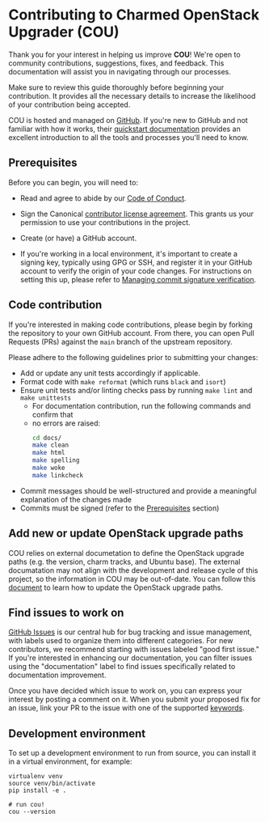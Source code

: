 # Contributing to Charmed OpenStack Upgrader (COU)

Thank you for your interest in helping us improve **COU**! We're open to
community contributions, suggestions, fixes, and feedback. This documentation
will assist you in navigating through our processes.

Make sure to review this guide thoroughly before beginning your contribution. It
provides all the necessary details to increase the likelihood of your contribution
being accepted.

COU is hosted and managed on [GitHub](https://github.com). If you're new to GitHub
and not familiar with how it works, their
[quickstart documentation](https://docs.github.com/en/get-started/quickstart)
provides an excellent introduction to all the tools and processes you'll need
to know.

## Prerequisites

Before you can begin, you will need to:

* Read and agree to abide by our
  [Code of Conduct](https://ubuntu.com/community/code-of-conduct).

* Sign the Canonical
  [contributor license agreement](https://ubuntu.com/legal/contributors). This
  grants us your permission to use your contributions in the project.

* Create (or have) a GitHub account.

* If you're working in a local environment, it's important to create a signing
  key, typically using GPG or SSH, and register it in your GitHub account to
  verify the origin of your code changes. For instructions on setting this up,
  please refer to
  [Managing commit signature verification](https://docs.github.com/en/authentication/managing-commit-signature-verification).

## Code contribution
If you're interested in making code contributions, please begin by forking the
repository to your own GitHub account. From there, you can open Pull Requests (PRs)
against the `main` branch of the upstream repository.

Please adhere to the following guidelines prior to submitting your changes:

- Add or update any unit tests accordingly if applicable.
- Format code with `make reformat` (which runs `black` and `isort`)
- Ensure unit tests and/or linting checks pass by running `make lint` and
  `make unittests`
  - For documentation contribution, run the following commands and confirm that
  - no errors are raised:
    ```bash
    cd docs/
    make clean
    make html
    make spelling
    make woke
    make linkcheck
    ```
- Commit messages should be well-structured and provide a meaningful explanation
  of the changes made
- Commits must be signed (refer to the [Prerequisites](#prerequisites) section)

## Add new or update OpenStack upgrade paths
COU relies on external documetation to define the OpenStack upgrade paths (e.g.
the version, charm tracks, and Ubuntu base). The external documatation may not
align with the development and release cycle of this project, so the information
in COU may be out-of-date. You can follow this [document](./developing/how-to-update-openstack-upgrade-path.md)
to learn how to update the OpenStack upgrade paths.

## Find issues to work on
[GitHub Issues](https://github.com/canonical/charmed-openstack-upgrader/issues)
is our central hub for bug tracking and issue management, with labels used to
organize them into different categories. For new contributors, we recommend
starting with issues labeled "good first issue." If you're interested in
enhancing our documentation, you can filter issues using the "documentation"
label to find issues specifically related to documentation improvement.

Once you have decided which issue to work on, you can express your interest by
posting a comment on it. When you submit your proposed fix for an issue, link
your PR to the issue with one of the supported
[keywords](https://docs.github.com/en/issues/tracking-your-work-with-issues/linking-a-pull-request-to-an-issue#linking-a-pull-request-to-an-issue-using-a-keyword).

## Development environment

To set up a development environment to run from source,
you can install it in a virtual environment,
for example:

```
virtualenv venv
source venv/bin/activate
pip install -e .

# run cou!
cou --version
```

